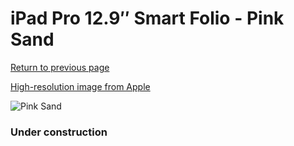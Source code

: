 # iPad Pro 12.9″ Smart Folio - Pink Sand

[Return to previous page](/ipad_pro4)

[High-resolution image from Apple](https://store.storeimages.cdn-apple.com/8756/as-images.apple.com/is/MXTA2?wid=4500&hei=4500&fmt=png)

<div style="width: 384px"><img src="/everysource/MXTA2.png" alt="Pink Sand"></div>

### Under construction
